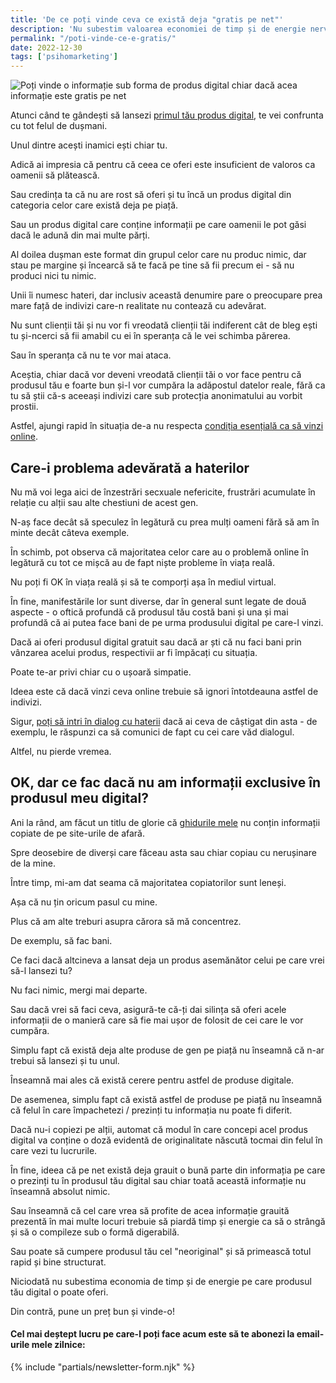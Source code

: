 ```yaml
---
title: 'De ce poți vinde ceva ce există deja "gratis pe net"'
description: 'Nu subestim valoarea economiei de timp și de energie nervoasă pe care o poți oferi celor care plătesc chiar și pentru un produs "neoriginal".'
permalink: "/poti-vinde-ce-e-gratis/"
date: 2022-12-30
tags: ['psihomarketing']
---
```


![Poți vinde o informație sub forma de produs digital chiar dacă acea informație este gratis pe net](/assets/images/gallery/vinde-oricum.jpg)

Atunci când te gândești să lansezi [primul tău produs digital](https://beldie.ro/cum-lansezi-produs-digital/), te vei confrunta cu tot felul de dușmani.

Unul dintre acești inamici ești chiar tu.

Adică ai impresia că pentru că ceea ce oferi este insuficient de valoros ca oamenii să plătească.

Sau credința ta că nu are rost să oferi și tu încă un produs digital din categoria celor care există deja pe piață.

Sau un produs digital care conține informații pe care oamenii le pot găsi dacă le adună din mai multe părți.

Al doilea dușman este format din grupul celor care nu produc nimic, dar stau pe margine și încearcă să te facă pe tine să fii precum ei - să nu produci nici tu nimic.

Unii îi numesc hateri, dar inclusiv această denumire pare o preocupare prea mare față de indivizi care-n realitate nu contează cu adevărat.

Nu sunt clienții tăi și nu vor fi vreodată clienții tăi indiferent cât de bleg ești tu și-ncerci să fii amabil cu ei în speranța că le vei schimba părerea.

Sau în speranța că nu te vor mai ataca.

Aceștia, chiar dacă vor deveni vreodată clienții tăi o vor face pentru că produsul tău e foarte bun și-l vor cumpăra la adăpostul datelor reale, fără ca tu să știi că-s aceeași indivizi care sub protecția anonimatului au vorbit prostii.

Astfel, ajungi rapid în situația de-a nu respecta [condiția esențială ca să vinzi online](https://beldie.ro/conditia-esentiala-vinzi-online/).

## Care-i problema adevărată a haterilor

Nu mă voi lega aici de înzestrări secxuale nefericite, frustrări acumulate în relație cu alții sau alte chestiuni de acest gen.

N-aș face decât să speculez în legătură cu prea mulți oameni fără să am în minte decât câteva exemple.

În schimb, pot observa că majoritatea celor care au o problemă online în legătură cu tot ce mișcă au de fapt niște probleme în viața reală.

Nu poți fi OK în viața reală și să te comporți așa în mediul virtual.

În fine, manifestările lor sunt diverse, dar în general sunt legate de două aspecte - o oftică profundă că produsul tău costă bani și una și mai profundă că ai putea face bani de pe urma produsului digital pe care-l vinzi.

Dacă ai oferi produsul digital gratuit sau dacă ar ști că nu faci bani prin vânzarea acelui produs, respectivii ar fi împăcați cu situația.

Poate te-ar privi chiar cu o ușoară simpatie.

Ideea este că dacă vinzi ceva online trebuie să ignori întotdeauna astfel de indivizi.

Sigur, [poți să intri în dialog cu haterii](https://www.cameravar.ro/p/ce-faci-cand-esti-injurat-pe-facebook) dacă ai ceva de câștigat din asta - de exemplu, le răspunzi ca să comunici de fapt cu cei care văd dialogul.

Altfel, nu pierde vremea.

## OK, dar ce fac dacă nu am informații exclusive în produsul meu digital?

Ani la rând, am făcut un titlu de glorie că [ghidurile mele](https://shop.beldie.ro) nu conțin informații copiate de pe site-urile de afară.

Spre deosebire de diverși care făceau asta sau chiar copiau cu nerușinare de la mine.

Între timp, mi-am dat seama că majoritatea copiatorilor sunt leneși.

Așa că nu țin oricum pasul cu mine.

Plus că am alte treburi asupra cărora să mă concentrez.

De exemplu, să fac bani.

Ce faci dacă altcineva a lansat deja un produs asemănător celui pe care vrei să-l lansezi tu?

Nu faci nimic, mergi mai departe.

Sau dacă vrei să faci ceva, asigură-te că-ți dai silința să oferi acele informații de o manieră care să fie mai ușor de folosit de cei care le vor cumpăra.

Simplu fapt că există deja alte produse de gen pe piață nu înseamnă că n-ar trebui să lansezi și tu unul.

Înseamnă mai ales că există cerere pentru astfel de produse digitale.

De asemenea, simplu fapt că există astfel de produse pe piață nu înseamnă că felul în care împachetezi / prezinți tu informația nu poate fi diferit.

Dacă nu-i copiezi pe alții, automat că modul în care concepi acel produs digital va conține o doză evidentă de originalitate născută tocmai din felul în care vezi tu lucrurile.

În fine, ideea că pe net există deja grauit o bună parte din informația pe care o prezinți tu în produsul tău digital sau chiar toată această informație nu înseamnă absolut nimic.

Sau înseamnă că cel care vrea să profite de acea informație grauită prezentă în mai multe locuri trebuie să piardă timp și energie ca să o strângă și să o compileze sub o formă digerabilă.

Sau poate să cumpere produsul tău cel "neoriginal" și să primească totul rapid și bine structurat.

Niciodată nu subestima economia de timp și de energie pe care produsul tău digital o poate oferi.

Din contră, pune un preț bun și vinde-o!

#### Cel mai deștept lucru pe care-l poți face acum este să te abonezi la email-urile mele zilnice:
{% include "partials/newsletter-form.njk" %}